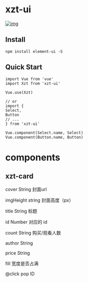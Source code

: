 # xzt-ui

[![img](https://img.shields.io/badge/License-MIT-yellow.svg)](https://www.npmjs.com/package/LICENSE)

## Install

`npm install element-ui -S`

## Quick Start

```
import Vue from 'vue'
import Xzt from 'xzt-ui'

Vue.use(Xzt)

// or
import {
Select,
Button
// ...
} from 'xzt-ui'

Vue.component(Select.name, Select)
Vue.component(Button.name, Button)
```

# components

## xzt-card

cover String 封面url

imgHeight string 封面高度（px）

title String 标题

id Number 对应的 id

count String 购买/观看人数

author String

price String

fill 宽度是否占满

@click pop ID
